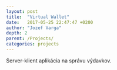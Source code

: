 ```yaml
---
layout: post
title:  "Virtual Wallet"
date:   2017-05-25 22:47:47 +0200
author: "Jozef Varga"
depth: 2
parent: /Projects/
categories: projects
---
```


Server-klient aplikácia na správu výdavkov.